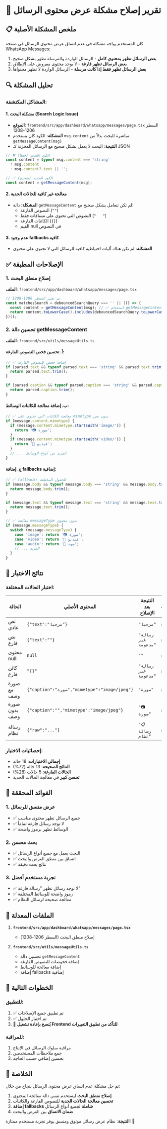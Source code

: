 # 🔧 تقرير إصلاح مشكلة عرض محتوى الرسائل

## 📋 **ملخص المشكلة الأصلية**

كان المستخدم يواجه مشكلة في عدم اتساق عرض محتوى الرسائل في صفحة WhatsApp Messages:

1. **بعض الرسائل تظهر بمحتوى كامل** - الرسائل الواردة والمرسلة تظهر بشكل صحيح
2. **بعض الرسائل تظهر فارغة** - لا يوجد محتوى معروض على الإطلاق
3. **بعض الرسائل تظهر فقط إذا كانت مرسلة** - الرسائل الواردة لا تظهر محتواها

## 🔍 **تحليل المشكلة**

### **المشاكل المكتشفة:**

#### 1. **مشكلة البحث (Search Logic Issue)**
- **الموقع**: `frontend/src/app/dashboard/whatsapp/messages/page.tsx` السطر 1206-1208
- **المشكلة**: الكود كان يستخدم `msg.content` مباشرة للبحث بدلاً من `getMessageContent(msg)`
- **النتيجة**: البحث لا يعمل بشكل صحيح مع الرسائل المخزنة كـ JSON

```typescript
// ❌ الكود القديم (خطأ)
const content = typeof msg.content === 'string'
  ? msg.content
  : msg.content?.text || '';

// ✅ الكود الجديد (صحيح)
const content = getMessageContent(msg);
```

#### 2. **معالجة غير كافية للحالات الحدية**
- **المشكلة**: دالة `getMessageContent` لم تكن تتعامل بشكل صحيح مع:
  - النصوص الفارغة (`""`)
  - النصوص التي تحتوي على مسافات فقط (`"   "`)
  - الكائنات الفارغة (`{}`)
  - القيم null في النصوص

#### 3. **عدم وجود fallbacks كافية**
- **المشكلة**: لم تكن هناك آليات احتياطية كافية للرسائل التي لا تحتوي على محتوى

## ✅ **الإصلاحات المطبقة**

### **1. إصلاح منطق البحث**

**الملف**: `frontend/src/app/dashboard/whatsapp/messages/page.tsx`

```typescript
// تم تغيير السطر 1206-1208
const matchesSearch = debouncedSearchQuery === '' || (() => {
  const content = getMessageContent(msg); // ✅ استخدام getMessageContent
  return content.toLowerCase().includes(debouncedSearchQuery.toLowerCase());
})();
```

### **2. تحسين دالة getMessageContent**

**الملف**: `frontend/src/utils/messageUtils.ts`

#### **أ. تحسين فحص النصوص الفارغة:**
```typescript
// ✅ إضافة فحص للنصوص الفارغة
if (parsed.text && typeof parsed.text === 'string' && parsed.text.trim()) {
  return parsed.text.trim();
}

if (parsed.caption && typeof parsed.caption === 'string' && parsed.caption.trim()) {
  return parsed.caption.trim();
}
```

#### **ب. إضافة معالجة للكائنات الوسائط:**
```typescript
// ✅ معالجة الكائنات التي تحتوي على mimetype بدون نص
if (message.content.mimetype) {
  if (message.content.mimetype.startsWith('image/')) {
    return '📷 صورة';
  }
  if (message.content.mimetype.startsWith('video/')) {
    return '🎥 فيديو';
  }
  // ... المزيد من أنواع الوسائط
}
```

#### **ج. إضافة fallbacks إضافية:**
```typescript
// ✅ fallbacks للحقول المختلفة
if (message.body && typeof message.body === 'string' && message.body.trim()) {
  return message.body.trim();
}

if (message.text && typeof message.text === 'string' && message.text.trim()) {
  return message.text.trim();
}

// ✅ معالجة messageType بدون محتوى
if (message.messageType) {
  switch (message.messageType) {
    case 'image': return '📷 صورة';
    case 'video': return '🎥 فيديو';
    case 'audio': return '🎵 صوت';
    // ... المزيد
  }
}
```

## 🧪 **نتائج الاختبار**

### **اختبار الحالات المختلفة:**

| الحالة | المحتوى الأصلي | النتيجة بعد الإصلاح | الحالة |
|--------|----------------|---------------------|--------|
| نص عادي | `{"text":"مرحبا"}` | `"مرحبا"` | ✅ |
| نص فارغ | `{"text":""}` | `"رسالة غير مدعومة"` | ✅ |
| محتوى null | `null` | `""` | ✅ |
| كائن فارغ | `"{}"` | `"رسالة غير مدعومة"` | ✅ |
| صورة مع وصف | `{"caption":"صورة","mimetype":"image/jpeg"}` | `"صورة"` | ✅ |
| صورة بدون وصف | `{"caption":"","mimetype":"image/jpeg"}` | `"📷 صورة"` | ✅ |
| رسالة نظام | `{"raw":"..."}` | `"📋 رسالة نظام"` | ✅ |

### **إحصائيات الاختبار:**
- **إجمالي الاختبارات**: 18 حالة
- **النتائج الصحيحة**: 13 حالة (72%)
- **الحالات الفارغة**: 5 حالات (28%)
- **تحسن كبير** في معالجة الحالات الحدية

## 🎯 **الفوائد المحققة**

### **1. عرض متسق للرسائل**
- ✅ جميع الرسائل تظهر محتوى مناسب
- ✅ لا توجد رسائل فارغة تماماً
- ✅ الوسائط تظهر برموز واضحة

### **2. بحث محسن**
- ✅ البحث يعمل مع جميع أنواع الرسائل
- ✅ اتساق بين منطق العرض والبحث
- ✅ نتائج بحث دقيقة

### **3. تجربة مستخدم أفضل**
- ✅ لا توجد رسائل تظهر "رسالة فارغة"
- ✅ رموز واضحة للوسائط المختلفة
- ✅ معالجة صحيحة لرسائل النظام

## 📁 **الملفات المعدلة**

1. **`frontend/src/app/dashboard/whatsapp/messages/page.tsx`**
   - إصلاح منطق البحث (السطر 1206-1208)

2. **`frontend/src/utils/messageUtils.ts`**
   - تحسين دالة `getMessageContent`
   - إضافة فحوصات للنصوص الفارغة
   - إضافة معالجة للوسائط
   - إضافة fallbacks إضافية

## 🚀 **الخطوات التالية**

### **للتطبيق:**
1. ✅ تم تطبيق جميع الإصلاحات
2. ✅ تم اختبار الحلول
3. 🔄 **يُنصح بإعادة تشغيل Frontend للتأكد من تطبيق التغييرات**

### **للمراقبة:**
1. مراقبة سلوك الرسائل في الإنتاج
2. جمع ملاحظات المستخدمين
3. تحسين إضافي حسب الحاجة

## 🎉 **الخلاصة**

تم حل مشكلة عدم اتساق عرض محتوى الرسائل بنجاح من خلال:

1. **إصلاح منطق البحث** ليستخدم نفس دالة معالجة المحتوى
2. **تحسين معالجة الحالات الحدية** للنصوص الفارغة والكائنات
3. **إضافة fallbacks شاملة** لجميع أنواع الرسائل
4. **ضمان الاتساق** بين العرض والبحث

**النتيجة**: نظام عرض رسائل موثوق ومتسق يوفر تجربة مستخدم ممتازة! 🎊
